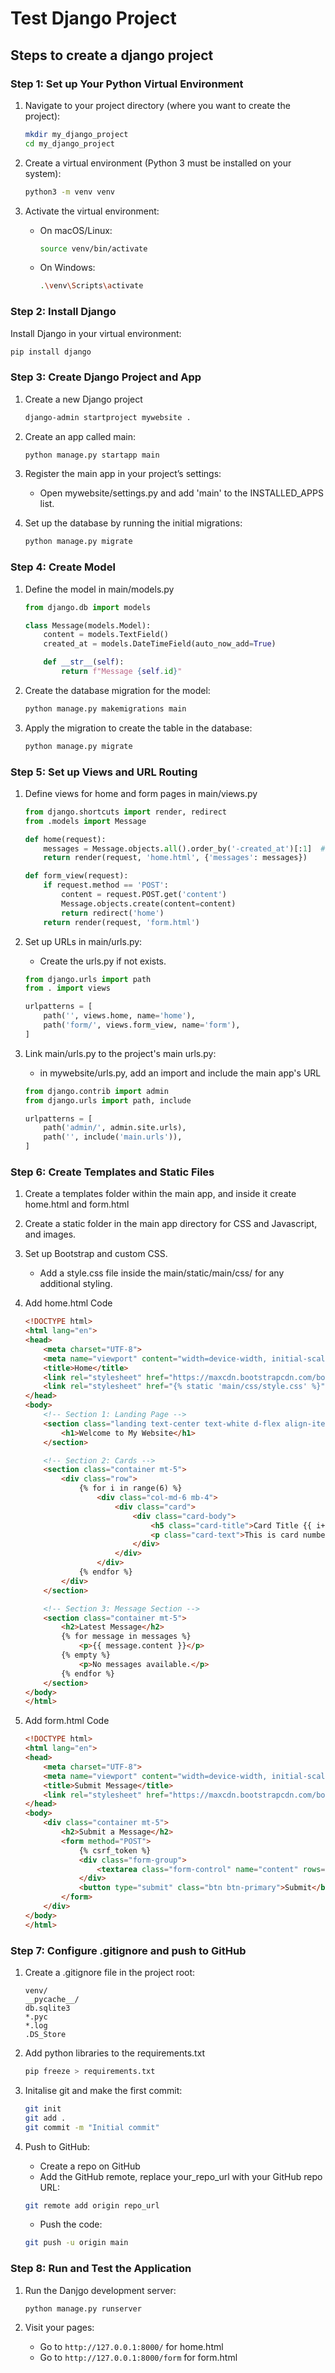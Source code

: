 # Test Django Project

## Steps to create a django project

### Step 1: Set up Your Python Virtual Environment

1. Navigate to your project directory (where you want to create the project):

    ```bash
    mkdir my_django_project
    cd my_django_project
    ```

2. Create a virtual environment (Python 3 must be installed on your system):

    ```bash
    python3 -m venv venv
    ```

3. Activate the virtual environment:
    - On macOS/Linux:

      ```bash
      source venv/bin/activate
      ```

    - On Windows:

      ```bash
      .\venv\Scripts\activate
      ```

### Step 2: Install Django

Install Django in your virtual environment:

```bash
pip install django
```

### Step 3: Create Django Project and App

1. Create a new Django project

    ```bash
    django-admin startproject mywebsite .
    ```

2. Create an app called main:

    ```bash
    python manage.py startapp main
    ```

3. Register the main app in your project’s settings:

    - Open mywebsite/settings.py and add 'main' to the INSTALLED_APPS list.

4. Set up the database by running the initial migrations:

    ```bash
    python manage.py migrate
    ```

### Step 4: Create Model

1. Define the model in main/models.py

    ```python
    from django.db import models

    class Message(models.Model):
        content = models.TextField()
        created_at = models.DateTimeField(auto_now_add=True)

        def __str__(self):
            return f"Message {self.id}"
    ```

2. Create the database migration for the model:

    ```bash
    python manage.py makemigrations main
    ```

3. Apply the migration to create the table in the database:

    ```bash
    python manage.py migrate
    ```

### Step 5: Set up Views and URL Routing

1. Define views for home and form pages in main/views.py

    ```python
    from django.shortcuts import render, redirect
    from .models import Message

    def home(request):
        messages = Message.objects.all().order_by('-created_at')[:1]  # Fetch the latest message
        return render(request, 'home.html', {'messages': messages})

    def form_view(request):
        if request.method == 'POST':
            content = request.POST.get('content')
            Message.objects.create(content=content)
            return redirect('home')
        return render(request, 'form.html')
    ```

2. Set up URLs in main/urls.py:

    - Create the urls.py if not exists.

    ```python
    from django.urls import path
    from . import views

    urlpatterns = [
        path('', views.home, name='home'),
        path('form/', views.form_view, name='form'),
    ]
    ```

3. Link main/urls.py to the project's main urls.py:

    - in mywebsite/urls.py, add an import and include the main app's URL

    ```python
    from django.contrib import admin
    from django.urls import path, include

    urlpatterns = [
        path('admin/', admin.site.urls),
        path('', include('main.urls')),
    ]
    ```

### Step 6: Create Templates and Static Files

1. Create a templates folder within the main app, and inside it create home.html and form.html

2. Create a static folder in the main app directory for CSS and Javascript, and images.

3. Set up Bootstrap and custom CSS.

    - Add a style.css file inside the main/static/main/css/ for any additional styling.

4. Add home.html Code

    ```html
    <!DOCTYPE html>
    <html lang="en">
    <head>
        <meta charset="UTF-8">
        <meta name="viewport" content="width=device-width, initial-scale=1.0">
        <title>Home</title>
        <link rel="stylesheet" href="https://maxcdn.bootstrapcdn.com/bootstrap/4.5.2/css/bootstrap.min.css">
        <link rel="stylesheet" href="{% static 'main/css/style.css' %}">
    </head>
    <body>
        <!-- Section 1: Landing Page -->
        <section class="landing text-center text-white d-flex align-items-center justify-content-center">
            <h1>Welcome to My Website</h1>
        </section>

        <!-- Section 2: Cards -->
        <section class="container mt-5">
            <div class="row">
                {% for i in range(6) %}
                    <div class="col-md-6 mb-4">
                        <div class="card">
                            <div class="card-body">
                                <h5 class="card-title">Card Title {{ i+1 }}</h5>
                                <p class="card-text">This is card number {{ i+1 }}.</p>
                            </div>
                        </div>
                    </div>
                {% endfor %}
            </div>
        </section>

        <!-- Section 3: Message Section -->
        <section class="container mt-5">
            <h2>Latest Message</h2>
            {% for message in messages %}
                <p>{{ message.content }}</p>
            {% empty %}
                <p>No messages available.</p>
            {% endfor %}
        </section>
    </body>
    </html>
    ```

5. Add form.html Code

    ```html
    <!DOCTYPE html>
    <html lang="en">
    <head>
        <meta charset="UTF-8">
        <meta name="viewport" content="width=device-width, initial-scale=1.0">
        <title>Submit Message</title>
        <link rel="stylesheet" href="https://maxcdn.bootstrapcdn.com/bootstrap/4.5.2/css/bootstrap.min.css">
    </head>
    <body>
        <div class="container mt-5">
            <h2>Submit a Message</h2>
            <form method="POST">
                {% csrf_token %}
                <div class="form-group">
                    <textarea class="form-control" name="content" rows="5" required></textarea>
                </div>
                <button type="submit" class="btn btn-primary">Submit</button>
            </form>
        </div>
    </body>
    </html>
    ```

### Step 7: Configure .gitignore and push to GitHub

1. Create a .gitignore file in the project root:

    ```.gitignore
    venv/
    __pycache__/
    db.sqlite3
    *.pyc
    *.log
    .DS_Store
    ```

2. Add python libraries to the requirements.txt

    ```bash
    pip freeze > requirements.txt
    ```

3. Initalise git and make the first commit:

    ```bash
    git init 
    git add .
    git commit -m "Initial commit"
    ```

4. Push to GitHub:

    - Create a repo on GitHub
    - Add the GitHub remote, replace your_repo_url with your GitHub repo URL:

    ```bash
    git remote add origin repo_url
    ```

    - Push the code:

    ```bash
    git push -u origin main
    ```

### Step 8: Run and Test the Application

1. Run the Danjgo development server:

    ```bash
    python manage.py runserver
    ```

2. Visit your pages:

    - Go to `http://127.0.0.1:8000/` for home.html
    - Go to `http://127.0.0.1:8000/form` for form.html
